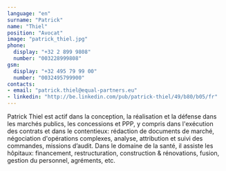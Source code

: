 ```yaml
---
language: "en"
surname: "Patrick"
name: "Thiel"
position: "Avocat"
image: "patrick_thiel.jpg"
phone:
  display: "+32 2 899 9808"
  number: "003228999808"
gsm:
  display: "+32 495 79 99 00"
  number: "0032495799900"
contacts:
- email: "patrick.thiel@equal-partners.eu"
- linkedin: "http://be.linkedin.com/pub/patrick-thiel/49/b80/b05/fr"
---
```

Patrick Thiel est actif dans la conception, la réalisation et la défense dans les marchés publics, les concessions et PPP, y compris dans l'exécution des contrats et dans le contentieux: rédaction de documents de marché, négociation d'opérations complexes, analyse, attribution et  suivi des commandes, missions d’audit. Dans le domaine de la santé, il assiste les hôpitaux: financement, restructuration, construction & rénovations, fusion, gestion du personnel, agréments, etc.